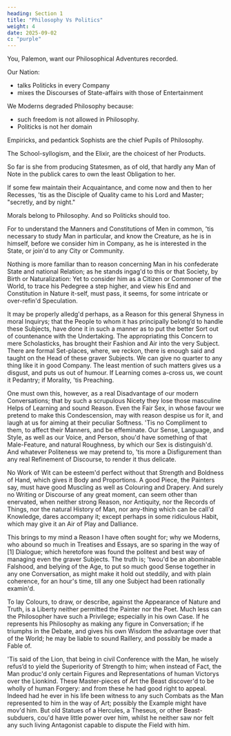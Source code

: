 ```yaml
---
heading: Section 1
title: "Philosophy Vs Politics"
weight: 4
date: 2025-09-02
c: "purple"
---
```



<!-- What Mortal, if he had never chanc'd to hear your Character, Palemon, cou'd imagine, that a Genius fitted for the greatest Affairs, and form'd amidst Courts and Camps, shou'd have so violent a Turn towards Philosophy and the Schools? 

Who is there cou'd possibly believe that one of your Rank and Credit in the fashionable World, shou'd be so thorowly conversant in the learned one, and deeply interested in the Affairs of a People so disagreeable to the Generality of Mankind and Humour of the Age?

In either Case I pity'd you; thinking it a milder Fate, to be, as I truly was, for my own part, a more indifferent Lover. 'Twas better, I told you, to admire Beauty and Wisdom a little more moderately. 'Twas better, I maintain'd, to ingage so cautiously as to be sure of coming off with a whole Heart, and a Fancy as strong as ever towards all the pretty Entertainments and Diversions of the World. For these, methought, were things one wou'd not willingly part with, for a fine romantick Passion of one of those Gentlemen whom they call'd Virtuosos.

The Name I took to belong in common to your Lover and Philosopher. No matter what the Object was; whether Poetry, Musick, Philosophy, or the Fair. 

All who were enamour'd any-way, were in the same Condition. You might perceive it, I told you, by their Looks, their Admiration, their profound Thoughtfulness, their waking ever and anon as out of a Dream, their talking still of one thing, and scarce minding what they said on any other Subject.—Sad Indications! -->

You, Palemon, want our Philosophical Adventures recorded. 

Our Nation:
- talks Politicks in every Company
- mixes the Discourses of State-affairs with those of Entertainment

We Moderns degraded Philosophy because:
- such freedom is not allowed in Philosophy.
- Politicks is not her domain

 <!-- to be of her Province, or in the least related to her. So much have  -->

<!-- , and stripp'd her of her chief Rights. -->

<!-- You must allow me, Palemon, thus to bemoan Philosophy; since you have forc'd me to ingage with her at a time when her Credit runs so low. She is no longer active in the World; nor can hardly, with any advantage, be brought upon the publick Stage. We have immur'd her (poor Lady!) in Colleges and Cells; and have set her servilely to such Works as those in the Mines.  -->

Empiricks, and pedantick Sophists are the chief Pupils of Philosophy. 

The School-syllogism, and the Elixir, are the choicest of her Products. 

So far is she from producing Statesmen, as of old, that hardly any Man of Note in the publick cares to own the least Obligation to her. 

If some few maintain their Acquaintance, and come now and then to her Recesses, 'tis as the Disciple of Quality came to his Lord and Master; "secretly, and by night."

Morals belong to Philosophy. And so Politicks should too.

For to understand the Manners and Constitutions of Men in common, 'tis necessary to study Man in particular, and know the Creature, as he is in himself, before we consider him in Company, as he is interested in the State, or join'd to any City or Community. 

Nothing is more familiar than to reason concerning Man in his confederate State and national Relation; as he stands ingag'd to this or that Society, by Birth or Naturalization: Yet to consider him as a Citizen or Commoner of the World, to trace his Pedegree a step higher, and view his End and Constitution in Nature it-self, must pass, it seems, for some intricate or over-refin'd Speculation.

It may be properly alledg'd perhaps, as a Reason for this general Shyness in moral Inquirys; that the People to whom it has principally belong’d to handle these Subjects, have done it in such a manner as to put the better Sort out of countenance with the Undertaking. The appropriating this Concern to mere Scholasticks, has brought their Fashion and Air into the very Subject. There are formal Set-places, where, we reckon, there is enough said and taught on the Head of these graver Subjects. We can give no quarter to any thing like it in good Company. The least mention of such matters gives us a disgust, and puts us out of humour. If Learning comes a-cross us, we count it Pedantry; if Morality, 'tis Preaching.

One must own this, however, as a real Disadvantage of our modern Conversations; that by such a scrupulous Nicety they lose those masculine Helps of Learning and sound Reason. Even the Fair Sex, in whose favour we pretend to make this Condescension, may with reason despise us for it, and laugh at us for aiming at their peculiar Softness. 'Tis no Compliment to them, to affect their Manners, and be effeminate. Our Sense, Language, and Style, as well as our Voice, and Person, shou'd have something of that Male-Feature, and natural Roughness, by which our Sex is distinguish'd. And whatever Politeness we may pretend to, 'tis more a Disfigurement than any real Refinement of Discourse, to render it thus delicate.

No Work of Wit can be esteem'd perfect without that Strength and Boldness of Hand, which gives it Body and Proportions. A good Piece, the Painters say, must have good Muscling as well as Colouring and Drapery. And surely no Writing or Discourse of any great moment, can seem other than enervated, when neither strong Reason, nor Antiquity, nor the Records of Things, nor the natural History of Man, nor any-thing which can be call'd Knowledge, dares accompany it; except perhaps in some ridiculous Habit, which may give it an Air of Play and Dalliance.

This brings to my mind a Reason I have often sought for; why we Moderns, who abound so much in Treatises and Essays, are so sparing in the way of [1] Dialogue; which heretofore was found the politest and best way of managing even the graver Subjects. The truth is; 'twou'd be an abominable Falshood, and belying of the Age, to put so much good Sense together in any one Conversation, as might make it hold out steddily, and with plain coherence, for an hour's time, till any one Subject had been rationally examin'd.

To lay Colours, to draw, or describe, against the Appearance of Nature and Truth, is a Liberty neither permitted the Painter nor the Poet. Much less can the Philosopher have such a Privilege; especially in his own Case. If he represents his Philosophy as making any figure in Conversation; if he triumphs in the Debate, and gives his own Wisdom the advantage over that of the World; he may be liable to sound Raillery, and possibly be made a Fable of.

'Tis said of the Lion, that being in civil Conference with the Man, he wisely refus’d to yield the Superiority of Strength to him; when instead of Fact, the Man produc'd only certain Figures and Representations of human Victorys over the Lionkind. These Master-pieces of Art the Beast discover'd to be wholly of human Forgery: and from these he had good right to appeal. Indeed had he ever in his life been witness to any such Combats as the Man represented to him in the way of Art; possibly the Example might have mov'd him. But old Statues of a Hercules, a Theseus, or other Beast-subduers, cou'd have little power over him, whilst he neither saw nor felt any such living Antagonist capable to dispute the Field with him.



